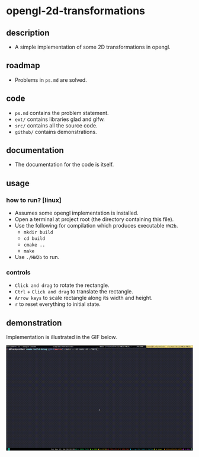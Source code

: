 # opengl-2d-transformations

## description
- A simple implementation of some 2D transformations in opengl.

## roadmap
- Problems in `ps.md` are solved.

## code
- `ps.md` contains the problem statement.
- `ext/` contains libraries glad and glfw.
- `src/` contains all the source code.
- `github/` contains demonstrations.

## documentation
- The documentation for the code is itself.

## usage

### how to run? [linux]
- Assumes some opengl implementation is installed.
- Open a terminal at project root (the directory containing this file).
- Use the following for compilation which produces executable `HW2b`.
  - `mkdir build`
  - `cd build`
  - `cmake ..`
  - `make`
- Use `./HW2b` to run.

### controls
- `Click and drag` to rotate the rectangle.
- `Ctrl` + `Click and drag` to translate the rectangle.
- `Arrow keys` to scale rectangle along its width and height.
- `r` to reset everything to initial state.

## demonstration
Implementation is illustrated in the GIF below.

![](./github/operation.gif)
